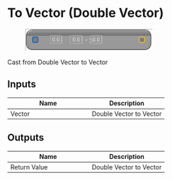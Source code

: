 # To Vector (Double Vector)

<div align="left" data-full-width="false"><figure><img src="../../../../api/Math/Conversions/To_Vector_(Double_Vector).png" alt=""><figcaption></figcaption></figure></div>

Cast from Double Vector to Vector

## Inputs

<table><thead><tr><th width="170">Name</th><th>Description</th></tr></thead><tbody><tr><td>Vector</td><td>Double Vector to Vector</td></tr></tbody></table>

## Outputs

<table><thead><tr><th width="170">Name</th><th>Description</th></tr></thead><tbody><tr><td>Return Value</td><td>Double Vector to Vector</td></tr></tbody></table>
